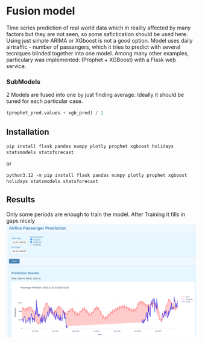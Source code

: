 # Fusion model
Time series prediction of real world data which in reality affected by many factors but they are not seen, so some safictication should be used here. Using just simple ARIMA or XGboost is not a good option. 
Model uses daily airtraffic - number of passangers, which it tries to predict with several tecniques blinded together into one model. 
Among many other examples, particulary was implemented: (Prophet + XGBoost) with a Flask web service.

### SubModels
2 Models are fused into one by just finding average. Ideally it should be tuned for each particular case. 
```python
(prophet_pred.values + xgb_pred) / 2
```

## Installation
```
pip install flask pandas numpy plotly prophet xgboost holidays statsmodels statsforecast
```
or
```
python3.12 -m pip install flask pandas numpy plotly prophet xgboost holidays statsmodels statsforecast
```

## Results
Only some periods are enough to train the model. 
After Training it fills in gaps nicely
![prediction with missing periods](./Screenshot_20250305_102200.png)
